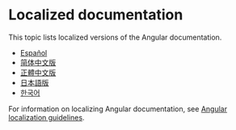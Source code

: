# Localized documentation

This topic lists localized versions of the Angular documentation.

* [Español](http://docs.angular.lat/)
* [简体中文版](https://angular.cn/)
* [正體中文版](https://angular.tw/)
* [日本語版](https://angular.jp/)
* [한국어](https://angular.kr/)

For information on localizing Angular documentation, see [Angular localization guidelines](guide/localizing-angular).
